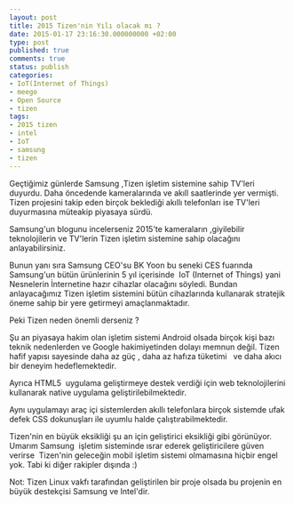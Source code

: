 ```yaml
---
layout: post
title: 2015 Tizen'nin Yılı olacak mı ?
date: 2015-01-17 23:16:30.000000000 +02:00
type: post
published: true
comments: true
status: publish
categories:
- IoT(Internet of Things)
- meego
- Open Source
- tizen
tags:
- 2015 tizen
- intel
- IoT
- samsung
- tizen
---
```

<p>Geçtiğimiz günlerde Samsung ,Tizen işletim sistemine sahip TV'leri duyurdu. Daha öncedende kameralarında ve akıll saatlerinde yer vermişti. Tizen projesini takip eden birçok beklediği akıllı telefonları ise TV'leri duyurmasına müteakip piyasaya sürdü.</p>
<p>Samsung'un blogunu incelerseniz 2015'te kameraların ,giyilebilir teknolojilerin ve TV'lerin Tizen işletim sistemine sahip olacağını anlayabilirsiniz.</p>
<p>Bunun yanı sıra Samsung CEO'su BK Yoon bu seneki CES fuarında Samsung'un bütün ürünlerinin 5 yıl içerisinde  IoT (Internet of Things) yani Nesnelerin İnternetine hazır cihazlar olacağını söyledi. Bundan anlayacağımız Tizen işletim sistemini bütün cihazlarında kullanarak stratejik öneme sahip bir yere getirmeyi amaçlanmaktadır.</p>
<p>Peki Tizen neden önemli derseniz ?</p>
<p>Şu an piyasaya hakim olan işletim sistemi Android olsada birçok kişi bazı teknik nedenlerden ve Google hakimiyetinden dolayı memnun değil. Tizen  hafif yapısı sayesinde daha az güç , daha az hafıza tüketimi   ve daha akıcı bir deneyim hedeflemektedir.</p>
<p>Ayrıca HTML5  uygulama geliştirmeye destek verdiği için web teknolojilerini kullanarak native uygulama geliştirilebilmektedir.</p>
<p>Aynı uygulamayı araç içi sistemlerden akıllı telefonlara birçok sistemde ufak defek CSS dokunuşları ile uyumlu halde çalıştırabilmektedir.</p>
<p>Tizen'nin en büyük eksikliği şu an için geliştirici eksikliği gibi görünüyor. Umarım Samsung  işletim sisteminde ısrar ederek geliştiricilere güven verirse  Tizen'nin geleceğin mobil işletim sistemi olmamasına hiçbir engel yok. Tabi ki diğer rakipler dışında :)</p>
<p>Not: Tizen Linux vakfı tarafından geliştirilen bir proje olsada bu projenin en büyük destekçisi Samsung ve Intel'dir.</p>
